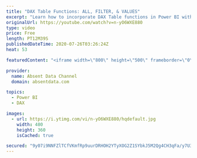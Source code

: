 ```yaml
---
title: "DAX Table Functions: ALL, FILTER, & VALUES"
excerpt: "Learn how to incorporate DAX Table functions in Power BI with real world scenarios. Also learn how to quickly add these functions in to dynamic calculations in DAX."
originalUrl: https://youtube.com/watch?v=n-yO6WXE880
type: video
price: Free
length: PT12M39S
publishedDateTime: 2020-07-26T03:26:24Z
heat: 53

featuredContent: "<iframe width=\"800\" height=\"500\" frameborder=\"0\" src=\"https://www.youtube.com/embed/n-yO6WXE880\" allow=\"accelerometer; autoplay; encrypted-media; gyroscope; picture-in-picture\" allowfullscreen></iframe>"

provider:
  name: Absent Data Channel
  domain: absentdata.com

topics:
  - Power BI
  - DAX

images:
  - url: https://i.ytimg.com/vi/n-yO6WXE880/hqdefault.jpg
    width: 480
    height: 360
    isCached: true

secured: "9y07i9NNFZlTCfVKmfRp9uurDRHOH2YTyXOG2Z1SYbkJ5M2Qg4CH3qFa/y7U3fRYD+yNewd6LaAVDr1eopd+Zte+9a1REhYET3AVDHqB1U5ToKALz9vDrHjGcIXjXhPQwxo/VzWmwvfxTtkgYprDg32EDoVfEDXjwmNJVw/wMQT/hVJOJpWXphLjOL6yu5IeYRS9oEDN1dKBpADRXp5OxzVorKQjsmW9Se/X6aSWm+QEY9SmvnfiquBIh3r8crCNSJHBeqpIAx6nq+m8COGumMNBq5ZsuoM6+N9KS26eBQMVJJxFx1h27hH9DhMLksx+4KpOtRldjjudqjUGKY0lqmiFQ/tHf/9TDEI5kLfCMpkAOEatA3/QA8x0gR47qT0uZYA/a037DKMBNOJFhogr/p1xFyMI/p9yx/8e6uhFjPs=;TO4urZyqov38swk1uV+MeQ=="
---
```



